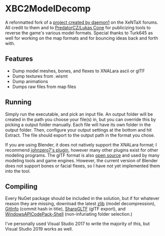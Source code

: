 # XBC2ModelDecomp
A reformatted fork of a [project created by daemon1](https://forum.xentax.com/viewtopic.php?f=16&t=18087) on the XeNTaX forums. All credit to them and to [PredatorCZ/Lukas Cone](https://lukascone.wordpress.com/2018/05/06/xenoblade-chronicles-import-tool/) for publicizing tools to reverse the game's various model formats. Special thanks to Turk645 as well for working on the map formats and for bouncing ideas back and forth with.

## Features
* Dump model meshes, bones, and flexes to XNALara ascii or glTF
* Dump textures from .wismt
* Dump animations
* Dumps raw files from map files

## Running
Simply run the executable, and pick an input file. An output folder will be created in the path you choose your file(s) in, but you can override this by picking a output folder manually. Each file will have its own folder in the output folder. Then, configure your output settings at the bottom and hit Extract. The file should export to the output path in the format you chose.

If you are using Blender, it does not natively support the XNALara format; I recommend [johnzero7's plugin,](https://github.com/johnzero7/XNALaraMesh) however many other plugins exist for other modeling programs. The glTF format is also [open source](https://github.com/KhronosGroup/glTF) and used by many modeling tools and game engines. However, the current version of Blender does not support bones or facial flexes, so I have not yet implemented them into the tool.

## Compiling
Every NuGet package should be included in the solution, but if for whatever reason they are missing, download the latest [zlib](https://www.nuget.org/packages/zlib.net/1.0.4) (model decompression), [GitInfo](https://github.com/kzu/GitInfo) (commit hash in title), [SharpGLTF](https://github.com/vpenades/SharpGLTF) (glTF export), and [WindowsAPICodePack-Shell](https://github.com/contre/Windows-API-Code-Pack-1.1) (non-infuriating folder selection.)

I've personally used Visual Studio 2017 to write the majority of this, but Visual Studio 2019 works as well.